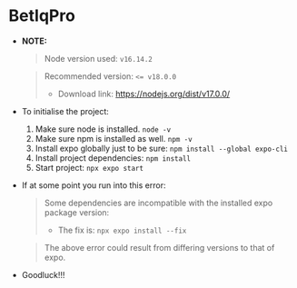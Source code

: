 # BetIqPro

* **NOTE:**
    > Node version used: `v16.14.2`
    
    > Recommended version: `<= v18.0.0`
    > * Download link: <https://nodejs.org/dist/v17.0.0/>

* To initialise the project:
    1. Make sure node is installed. `node -v`
    2. Make sure npm is installed as well. `npm -v`
    3. Install expo globally just to be sure: `npm install --global expo-cli`
    4. Install project dependencies: `npm install`
    5. Start project: `npx expo start`

* If at some point you run into this error:
    > Some dependencies are incompatible with the installed expo package version:
    > * The fix is: `npx expo install --fix`
  
    > The above error could result from differing versions to that of expo.

* Goodluck!!!
